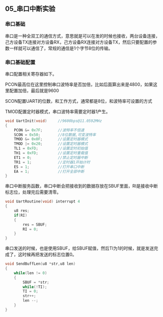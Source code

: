 ## 05_串口中断实验

### 串口基础

串口是一种全双工的通信方式，意思就是可以在发的时候也接收，两台设备连接，己方设备TX连接对方设备RX，己方设备RX连接对方设备TX，然后只要配置的参数一样就可以通信了，常规的通信是1个字节8位的传输。

### 串口基础配置

串口配置相关寄存器如下。

PCON最高位在这里控制串口波特率是否加倍，比如后面算出来是4800，如果这里配置加倍，最后就是9600

SCON配置UART的位数，和工作方式，通常都是8位，和波特率可设置的方式

TMOD配置定时器模式，串口波特率需要定时器1产生。

```c
void UartInit(void)		//9600bps@11.0592MHz
{
	PCON &= 0x7F;		//波特率不倍速
	SCON = 0x50;		//8位数据,可变波特率
	TMOD &= 0x0F;		//设置定时器模式
	TMOD |= 0x20;		//设置定时器模式
	TL1 = 0xFD;			//设置定时初始值
	TH1 = 0xFD;			//设置定时重载值
	ET1 = 0;			//禁止定时器中断
	TR1 = 1;			//定时器1开始计时
	ES = 1;             //打开串口中断
	EA = 1;             //打开全部中断
}
```

串口中断服务函数，串口中断会把接收到的数据存放在SBUF里面，RI是接收中断标志位，处理完后需要清零。

```c
void UartRoutine(void) interrupt 4
{
	u8 res;	
	if(RI)
	{
		res = SBUF;
		RI = 0;
	}	
}
```

串口发送的时候，也是使用SBUF，给SBUF赋值，然后TI为1的时候，就是发送完成了，这时候再把发送的标志位置0。

```c
void SendBuffLen(u8 *str,u8 len)
{
	while(len != 0)
	{
		SBUF = *str;
		while(!TI);
		TI = 0;
		str++;
		len --;
	}
}
```

